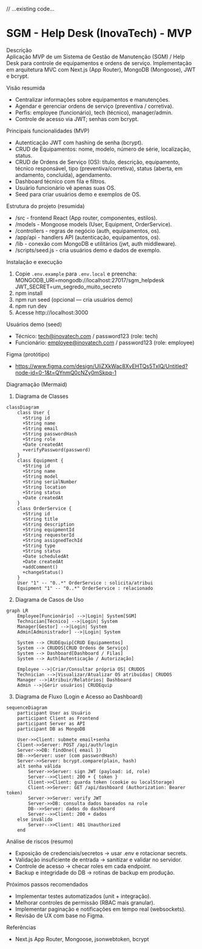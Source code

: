 // ...existing code...
# SGM - Help Desk (InovaTech) - MVP

Descrição  
Aplicação MVP de um Sistema de Gestão de Manutenção (SGM) / Help Desk para controle de equipamentos e ordens de serviço. Implementação em arquitetura MVC com Next.js (App Router), MongoDB (Mongoose), JWT e bcrypt.

Visão resumida
- Centralizar informações sobre equipamentos e manutenções.
- Agendar e gerenciar ordens de serviço (preventiva / corretiva).
- Perfis: employee (funcionário), tech (técnico), manager/admin.
- Controle de acesso via JWT; senhas com bcrypt.

Principais funcionalidades (MVP)
- Autenticação JWT com hashing de senha (bcrypt).
- CRUD de Equipamentos: nome, modelo, número de série, localização, status.
- CRUD de Ordens de Serviço (OS): título, descrição, equipamento, técnico responsável, tipo (preventiva/corretiva), status (aberta, em andamento, concluída), agendamento.
- Dashboard técnico com fila e filtros.
- Usuário funcionário vê apenas suas OS.
- Seed para criar usuários demo e exemplos de OS.

Estrutura do projeto (resumida)
- /src - frontend React (App router, componentes, estilos).
- /models - Mongoose models (User, Equipment, OrderService).
- /controllers - regras de negócio (auth, equipamentos, os).
- /app/api - handlers API (autenticação, equipamentos, os).
- /lib - conexão com MongoDB e utilitários (jwt, auth middleware).
- /scripts/seed.js - cria usuários demo e dados de exemplo.

Instalação e execução
1. Copie `.env.example` para `.env.local` e preencha:
   MONGODB_URI=mongodb://localhost:27017/sgm_helpdesk
   JWT_SECRET=um_segredo_muito_secreto
2. npm install
3. npm run seed (opcional — cria usuários demo)
4. npm run dev
5. Acesse http://localhost:3000

Usuários demo (seed)
- Técnico: tech@inovatech.com / password123 (role: tech)  
- Funcionário: employee@inovatech.com / password123 (role: employee)

Figma (protótipo)
- https://www.figma.com/design/UliZXkWac8XvEHTQs5TxIQ/Untitled?node-id=0-1&t=QYnmQ0cNZy0mSkpq-1

Diagramação (Mermaid)

1) Diagrama de Classes
```mermaid
classDiagram
    class User {
      +String id
      +String name
      +String email
      +String passwordHash
      +String role
      +Date createdAt
      +verifyPassword(password)
    }
    class Equipment {
      +String id
      +String name
      +String model
      +String serialNumber
      +String location
      +String status
      +Date createdAt
    }
    class OrderService {
      +String id
      +String title
      +String description
      +String equipmentId
      +String requesterId
      +String assignedTechId
      +String type
      +String status
      +Date scheduledAt
      +Date createdAt
      +addComment()
      +changeStatus()
    }
    User "1" -- "0..*" OrderService : solicita/atribui
    Equipment "1" -- "0..*" OrderService : relacionado
```

2) Diagrama de Casos de Uso
```mermaid
graph LR
    Employee[Funcionário] -->|Login| System[SGM]
    Technician[Técnico] -->|Login| System
    Manager[Gestor] -->|Login| System
    Admin[Administrador] -->|Login| System

    System --> CRUDEquip[CRUD Equipamentos]
    System --> CRUDOS[CRUD Ordens de Serviço]
    System --> Dashboard[Dashboard / Filas]
    System --> Auth[Autenticação / Autorização]

    Employee -->|Criar/Consultar própria OS| CRUDOS
    Technician -->|Visualizar/Atualizar OS atribuídas| CRUDOS
    Manager -->|Atribuir/Relatórios| Dashboard
    Admin -->|Gerir usuários| CRUDEquip
```

3) Diagrama de Fluxo (Login e Acesso ao Dashboard)
```mermaid
sequenceDiagram
    participant User as Usuário
    participant Client as Frontend
    participant Server as API
    participant DB as MongoDB

    User->>Client: submete email+senha
    Client->>Server: POST /api/auth/login
    Server->>DB: findOne({ email })
    DB-->>Server: user (com passwordHash)
    Server->>Server: bcrypt.compare(plain, hash)
    alt senha válida
        Server->>Server: sign JWT (payload: id, role)
        Server-->>Client: 200 + { token }
        Client->>Client: guarda token (cookie ou localStorage)
        Client->>Server: GET /api/dashboard (Authorization: Bearer token)
        Server->>Server: verify JWT
        Server->>DB: consulta dados baseados na role
        DB-->>Server: dados do dashboard
        Server-->>Client: 200 + dados
    else inválido
        Server-->>Client: 401 Unauthorized
    end
```

Análise de riscos (resumo)
- Exposição de credenciais/secretos -> usar .env e rotacionar secrets.
- Validação insuficiente de entrada -> sanitizar e validar no servidor.
- Controle de acesso -> checar roles em cada endpoint.
- Backup e integridade do DB -> rotinas de backup em produção.

Próximos passos recomendados
- Implementar testes automatizados (unit + integração).
- Melhorar controles de permissão (RBAC mais granular).
- Implementar paginação e notificações em tempo real (websockets).
- Revisão de UX com base no Figma.

Referências
- Next.js App Router, Mongoose, jsonwebtoken, bcrypt
